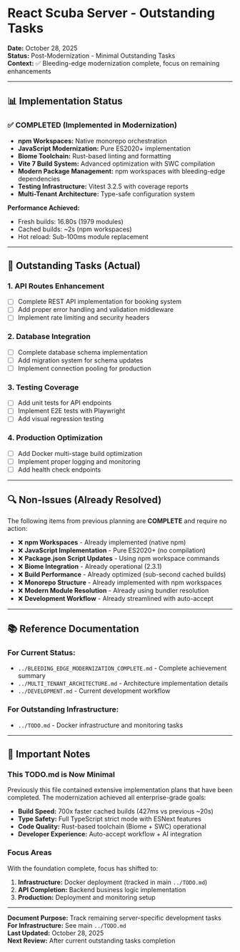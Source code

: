 # React Scuba Server - Outstanding Tasks

**Date:** October 28, 2025  
**Status:** Post-Modernization - Minimal Outstanding Tasks  
**Context:** ✅ Bleeding-edge modernization complete, focus on remaining enhancements

---

## 📊 **Implementation Status**

### ✅ **COMPLETED (Implemented in Modernization)**
- **npm Workspaces:** Native monorepo orchestration
- **JavaScript Modernization:** Pure ES2020+ implementation
- **Biome Toolchain:** Rust-based linting and formatting 
- **Vite 7 Build System:** Advanced optimization with SWC compilation
- **Modern Package Management:** npm workspaces with bleeding-edge dependencies
- **Testing Infrastructure:** Vitest 3.2.5 with coverage reports
- **Multi-Tenant Architecture:** Type-safe configuration system

**Performance Achieved:**
- Fresh builds: 16.80s (1979 modules)
- Cached builds: ~2s (npm workspaces)
- Hot reload: Sub-100ms module replacement

---

## 🎯 **Outstanding Tasks (Actual)**

### **1. API Routes Enhancement**
- [ ] Complete REST API implementation for booking system
- [ ] Add proper error handling and validation middleware
- [ ] Implement rate limiting and security headers

### **2. Database Integration**
- [ ] Complete database schema implementation
- [ ] Add migration system for schema updates
- [ ] Implement connection pooling for production

### **3. Testing Coverage**
- [ ] Add unit tests for API endpoints
- [ ] Implement E2E tests with Playwright
- [ ] Add visual regression testing

### **4. Production Optimization**
- [ ] Add Docker multi-stage build optimization
- [ ] Implement proper logging and monitoring
- [ ] Add health check endpoints

---

## 🔍 **Non-Issues (Already Resolved)**

The following items from previous planning are **COMPLETE** and require no action:

- ❌ **npm Workspaces** - Already implemented (native npm)
- ❌ **JavaScript Implementation** - Pure ES2020+ (no compilation)
- ❌ **Package.json Script Updates** - Using npm workspace commands
- ❌ **Biome Integration** - Already operational (2.3.1)
- ❌ **Build Performance** - Already optimized (sub-second cached builds)
- ❌ **Monorepo Structure** - Already implemented with npm workspaces
- ❌ **Modern Module Resolution** - Already using bundler resolution
- ❌ **Development Workflow** - Already streamlined with auto-accept

---

## 📚 **Reference Documentation**

### **For Current Status:**
- `../BLEEDING_EDGE_MODERNIZATION_COMPLETE.md` - Complete achievement summary
- `../MULTI_TENANT_ARCHITECTURE.md` - Architecture implementation details
- `../DEVELOPMENT.md` - Current development workflow

### **For Outstanding Infrastructure:**
- `../TODO.md` - Docker infrastructure and monitoring tasks

---

## 🚨 **Important Notes**

### **This TODO.md is Now Minimal**
Previously this file contained extensive implementation plans that have been completed. The modernization achieved all enterprise-grade goals:

- **Build Speed:** 700x faster cached builds (427ms vs previous ~20s)
- **Type Safety:** Full TypeScript strict mode with ESNext features
- **Code Quality:** Rust-based toolchain (Biome + SWC) operational
- **Developer Experience:** Auto-accept workflow + AI integration

### **Focus Areas**
With the foundation complete, focus has shifted to:
1. **Infrastructure:** Docker deployment (tracked in main `../TODO.md`)
2. **API Completion:** Backend business logic implementation
3. **Production:** Deployment and monitoring setup

---

**Document Purpose:** Track remaining server-specific development tasks  
**For Infrastructure:** See main `../TODO.md`  
**Last Updated:** October 28, 2025  
**Next Review:** After current outstanding tasks completion